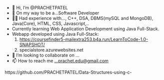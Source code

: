 - 👋 Hi, I’m @PRACHETPATEL
- 👀 On my way to be a...Software Developer
- 👨‍💻 Had experience with..., C++, DSA, DBMS(mySQL and MongoDB), Java(Core), HTML, CSS, Javascript,..
- Currently learning Web Application Development using Java Full-Stack.
- Webapp developed using Java Full-Stack:
  1) https://coursefinder5-mailextra253.b4a.run/LearnToCode-1.0-SNAPSHOT/
  2) specialstore.azurewebsites.net
- 💞️ I’m looking to collaborate on ...
- 📫 How to reach me ...prachet.edu@gmail.com

<!---
PRACHETPATEL/PRACHETPATEL is a ✨ special ✨ repository because its `README.md` (this file) appears on your GitHub profile.
You can click the Preview link to take a look at your changes.
--->https://github.com/PRACHETPATEL/Data-Structures-using-c-
